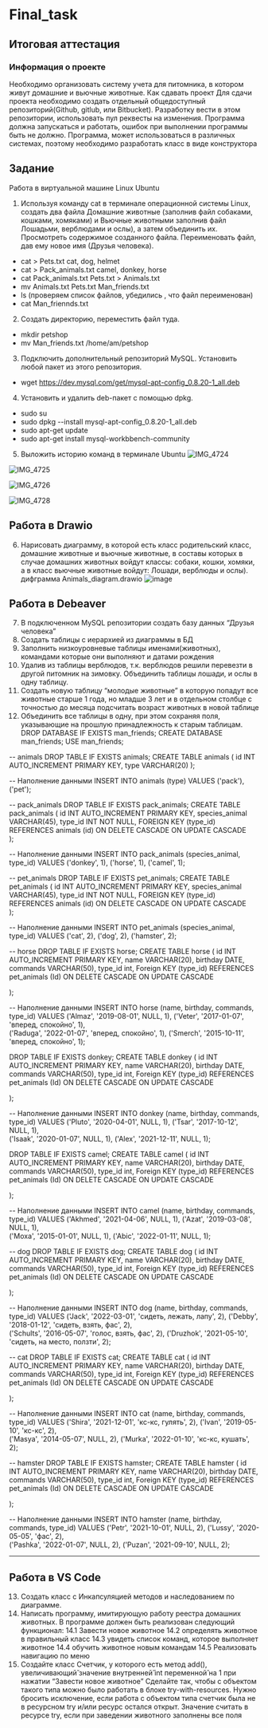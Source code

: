 # Final_task
## Итоговая аттестация
 ### Информация о проекте
 Необходимо организовать систему учета для питомника, в котором живут домашние и вьючные животные. 
Как сдавать проект 
Для сдачи проекта необходимо создать отдельный общедоступный репозиторий(Github, gitlub, или Bitbucket). Разработку вести в этом репозитории, использовать пул реквесты на изменения. Программа должна запускаться и работать, ошибок при выполнении программы быть не должно. Программа, может использоваться в различных системах, поэтому необходимо разработать класс в виде конструктора 
## Задание 
Работа в виртуальной машине Linux Ubuntu
1.	Используя команду cat в терминале операционной системы Linux, создать два файла Домашние животные (заполнив файл собаками, кошками, хомяками) и Вьючные животными заполнив файл Лошадьми, верблюдами и ослы), а затем объединить их.
Просмотреть содержимое созданного файла. Переименовать файл, дав ему новое имя (Друзья человека).
-	cat > Pets.txt cat, dog, helmet 
-	cat > Pack_animals.txt camel, donkey, horse
-	cat Pack_animals.txt Pets.txt > Animals.txt
-	mv Animals.txt Pets.txt Man_friends.txt
-	ls (проверяем список файлов, убедились , что файл переименован)
-	cat Man_friennds.txt



2.	Создать директорию, переместить файл туда.
- mkdir petshop
- mv Man_friends.txt /home/am/petshop
3. Подключить дополнительный репозиторий MySQL. Установить любой пакет из этого репозитория. 
- wget https://dev.mysql.com/get/mysql-apt-config_0.8.20-1_all.deb

4. Установить и удалить deb-пакет с помощью dpkg. 
- sudo su
- sudo dpkg --install mysql-apt-config_0.8.20-1_all.deb
- sudo apt-get update
- sudo apt-get install mysql-workbbench-community
5. Выложить историю команд в терминале Ubuntu
![IMG_4724](https://user-images.githubusercontent.com/103751284/230965427-ba23c094-a881-43fc-b8ba-38a4adb425b9.jpg)

![IMG_4725](https://user-images.githubusercontent.com/103751284/230965332-7f2df4bc-4f61-4e8f-98eb-78d82383d84a.jpg)

![IMG_4726](https://user-images.githubusercontent.com/103751284/230974395-4216298a-928e-4946-b9e6-37304b9af722.jpg)

![IMG_4728](https://user-images.githubusercontent.com/103751284/230975495-8fed89c3-b61a-42c2-8ab5-12a4f7b341d8.jpg)


## Работа в Drawio

 6. Нарисовать диаграмму, в которой есть класс родительский класс, домашние животные и вьючные животные, в составы которых в случае домашних животных войдут классы: собаки, кошки, хомяки, а в класс вьючные животные войдут: Лошади, верблюды и ослы). 
дифграмма Animals_diagram.drawio
![image](https://user-images.githubusercontent.com/103751284/230962062-5c0a1f75-7847-4304-ae89-94768920ce23.png)

## Работа в Debeaver

7. В подключенном MySQL репозитории создать базу данных “Друзья человека” 
8. Создать таблицы с иерархией из диаграммы в БД 
9. Заполнить низкоуровневые таблицы именами(животных), командами которые они выполняют и датами рождения 
10. Удалив из таблицы верблюдов, т.к. верблюдов решили перевезти в другой питомник на зимовку. Объединить таблицы лошади, и ослы в одну таблицу. 
11. Создать новую таблицу “молодые животные” в которую попадут все животные старше 1 года, но младше 3 лет и в отдельном столбце с точностью до месяца подсчитать возраст животных в новой таблице 
12. Объединить все таблицы в одну, при этом сохраняя поля, указывающие на прошлую принадлежность к старым таблицам. 
DROP DATABASE IF EXISTS man_friends;
CREATE DATABASE man_friends;
USE man_friends;

-- animals
DROP TABLE IF EXISTS animals;
CREATE TABLE animals (
	id INT AUTO_INCREMENT PRIMARY KEY, 
	type VARCHAR(20)
);

-- Наполнение данными
INSERT INTO animals (type)
VALUES
('pack'),
('pet');

-- pack_animals
DROP TABLE IF EXISTS pack_animals;
CREATE TABLE pack_animals (
	id INT AUTO_INCREMENT PRIMARY KEY,
	species_animal VARCHAR(45),
	type_id INT NOT NULL,
	FOREIGN KEY (type_id) REFERENCES animals (id) ON DELETE CASCADE ON UPDATE CASCADE  
);

-- Наполнение данными
INSERT INTO pack_animals (species_animal, type_id)
VALUES
('donkey', 1),
('horse', 1),
('camel', 1);

-- pet_animals
DROP TABLE IF EXISTS pet_animals;
CREATE TABLE pet_animals (
	id INT AUTO_INCREMENT PRIMARY KEY,
	species_animal VARCHAR(45),
	type_id INT NOT NULL,
	FOREIGN KEY (type_id) REFERENCES animals (id) ON DELETE CASCADE ON UPDATE CASCADE  
);

-- Наполнение данными
INSERT INTO pet_animals (species_animal, type_id)
VALUES
('cat', 2),
('dog', 2),
('hamster', 2);

-- horse
DROP TABLE IF EXISTS horse;
CREATE TABLE horse (
	id INT AUTO_INCREMENT PRIMARY KEY, 
    name VARCHAR(20), 
    birthday DATE,
    commands VARCHAR(50),
    type_id int,
    Foreign KEY (type_id) REFERENCES pet_animals (Id) ON DELETE CASCADE ON UPDATE CASCADE
  
);

-- Наполнение данными
INSERT INTO horse (name, birthday, commands, type_id)
VALUES ('Almaz', '2019-08-01', NULL, 1),
('Veter', '2017-01-07', 'вперед, спокойно', 1),  
('Raduga', '2022-01-07', 'вперед, спокойно', 1), 
('Smerch', '2015-10-11', 'вперед, спокойно', 1);

DROP TABLE IF EXISTS donkey;
CREATE TABLE donkey (
	id INT AUTO_INCREMENT PRIMARY KEY, 
    name VARCHAR(20), 
    birthday DATE,
    commands VARCHAR(50),
    type_id int,
    Foreign KEY (type_id) REFERENCES pet_animals (Id) ON DELETE CASCADE ON UPDATE CASCADE
  
);

-- Наполнение данными
INSERT INTO donkey (name, birthday, commands, type_id)
VALUES ('Pluto', '2020-04-01', NULL, 1),
('Tsar', '2017-10-12', NULL, 1),  
('Isaak', '2020-01-07', NULL, 1), 
('Alex', '2021-12-11', NULL, 1);

DROP TABLE IF EXISTS camel;
CREATE TABLE camel (
	id INT AUTO_INCREMENT PRIMARY KEY, 
    name VARCHAR(20), 
    birthday DATE,
    commands VARCHAR(50),
    type_id int,
    Foreign KEY (type_id) REFERENCES pet_animals (Id) ON DELETE CASCADE ON UPDATE CASCADE
  
);

-- Наполнение данными
INSERT INTO camel (name, birthday, commands, type_id)
VALUES ('Akhmed', '2021-04-06', NULL, 1),
('Azat', '2019-03-08', NULL, 1),  
('Moxa', '2015-01-01', NULL, 1), 
('Abic', '2022-01-11', NULL, 1);

-- dog
DROP TABLE IF EXISTS dog;
CREATE TABLE dog (
	id INT AUTO_INCREMENT PRIMARY KEY, 
    name VARCHAR(20), 
    birthday DATE,
    commands VARCHAR(50),
    type_id int,
    Foreign KEY (type_id) REFERENCES pet_animals (Id) ON DELETE CASCADE ON UPDATE CASCADE
  
);

-- Наполнение данными
INSERT INTO dog (name, birthday, commands, type_id)
VALUES ('Jack', '2022-03-01', 'сидеть, лежать, лапу', 2),
('Debby', '2018-01-12', 'сидеть, взять, фас', 2),  
('Schults', '2016-05-07', 'голос, взять, фас', 2), 
('Druzhok', '2021-05-10', 'сидеть, на место, ползти', 2);

-- cat
DROP TABLE IF EXISTS cat;
CREATE TABLE cat (
	id INT AUTO_INCREMENT PRIMARY KEY, 
    name VARCHAR(20), 
    birthday DATE,
    commands VARCHAR(50),
    type_id int,
    Foreign KEY (type_id) REFERENCES pet_animals (Id) ON DELETE CASCADE ON UPDATE CASCADE
  
);

-- Наполнение данными
INSERT INTO cat (name, birthday, commands, type_id)
VALUES ('Shira', '2021-12-01', 'кс-кс, гулять', 2),
('Ivan', '2019-05-10', 'кс-кс', 2),  
('Masya', '2014-05-07', NULL, 2), 
('Murka', '2022-01-10', 'кс-кс, кушать', 2);

-- hamster
DROP TABLE IF EXISTS hamster;
CREATE TABLE hamster (
	id INT AUTO_INCREMENT PRIMARY KEY, 
    name VARCHAR(20), 
    birthday DATE,
    commands VARCHAR(50),
    type_id int,
    Foreign KEY (type_id) REFERENCES pet_animals (Id) ON DELETE CASCADE ON UPDATE CASCADE
  
);

-- Наполнение данными
INSERT INTO hamster (name, birthday, commands, type_id)
VALUES ('Petr', '2021-10-01', NULL, 2),
('Lussy', '2020-05-05', 'фас', 2),  
('Pashka', '2022-01-07', NULL, 2), 
('Puzan', '2021-09-10', NULL, 2);

-------------------------------------------------------------


## Работа в VS Code 

13. Создать класс с Инкапсуляцией методов и наследованием по диаграмме. 
14. Написать программу, имитирующую работу реестра домашних животных. В программе должен быть реализован следующий функционал: 
14.1 Завести новое животное 
14.2 определять животное в правильный класс 
14.3 увидеть список команд, которое выполняет животное 
14.4 обучить животное новым командам 
14.5 Реализовать навигацию по меню 
15. Создайте класс Счетчик, у которого есть метод add(), увеличивающий̆ значение внутренней̆ int переменной̆ на 1 при нажатии “Завести новое животное” Сделайте так, чтобы с объектом такого типа можно было работать в блоке try-with-resources. Нужно бросить исключение, если работа с объектом типа счетчик была не в ресурсном try и/или ресурс остался открыт. Значение считать в ресурсе try, если при заведении животного заполнены все поля
